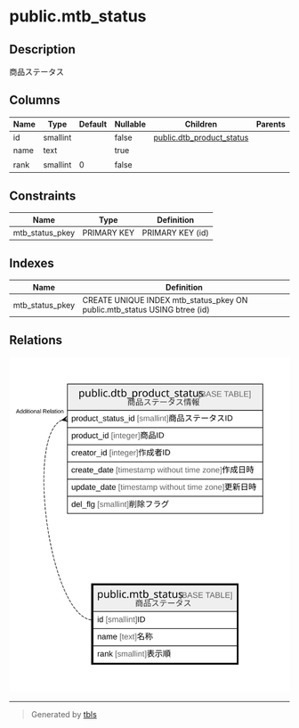 # public.mtb_status

## Description

商品ステータス

## Columns

| Name | Type | Default | Nullable | Children | Parents | Comment |
| ---- | ---- | ------- | -------- | -------- | ------- | ------- |
| id | smallint |  | false | [public.dtb_product_status](public.dtb_product_status.md) |  | ID |
| name | text |  | true |  |  | 名称 |
| rank | smallint | 0 | false |  |  | 表示順 |

## Constraints

| Name | Type | Definition |
| ---- | ---- | ---------- |
| mtb_status_pkey | PRIMARY KEY | PRIMARY KEY (id) |

## Indexes

| Name | Definition |
| ---- | ---------- |
| mtb_status_pkey | CREATE UNIQUE INDEX mtb_status_pkey ON public.mtb_status USING btree (id) |

## Relations

![er](public.mtb_status.svg)

---

> Generated by [tbls](https://github.com/k1LoW/tbls)
